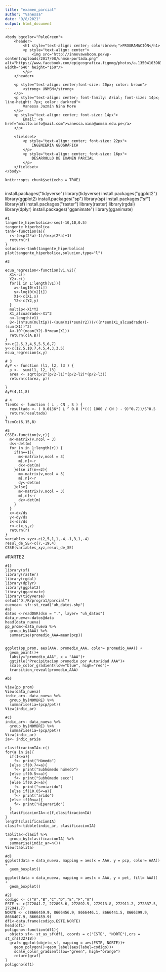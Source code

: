 ```yaml
---
title: "examen_parcial"
author: "Vanessa"
date: "9/8/2021"
output: html_document
---
```

<!DOCTYPE HTML>
<html>	
	<head>
		<title> NOMBRE DE PÁGINA </title>	
		<META name="description" content="DESCRIPCIÓN DE EMPRESA Ó PÁGINA">
		<META name="author" content="NOMBRE APELLIDOS Ó NOMBRE DE EMPRESA">
		<meta http-equiv="Content-Type" content="text/html; charset=utf-8"/> 
	</head>
	
	<body bgcolor="PaleGreen">
		<header>
			<h1 style="text-align: center; color:brown;">PROGRAMACIÓN</h1>
			<p style="text-align: center">
				<img src="http://innovawebcom.pe/wp-content/uploads/2017/08/unmsm-portada.png" alt="https://www.facebook.com/epigeografica.figmmg/photos/a.1350410398348348/1350410408348347/" width="640" height="160"/>
			</p>
		</header>
						
		<p style="text-align: center;font-size: 20px; color: brown">
			<strong> UNMSM</strong> 
		</p>
		<p style="text-align: center; font-family: Arial; font-size: 14px; line-height: 7px; color: darkred">
			Vanessa Jazmín Nina More 
		</p>			
		<p style="text-align: center; font-size: 14px">
			Email: <a href="mailto:info@mail.com">vanessa.nina@unmsm.edu.pe</a>
		</p>

		<fieldset>
			<p style="text-align: center; font-size: 22px">
				INGENIERÍA GEOGRÁFICA
			</p>
			<p style="text-align: center; font-size: 16px">
				DESARROLLO DE EXAMEN PARCIAL
			</p>
		</fieldset>		
	</body>
</html>


```{r setup, include=FALSE}
knitr::opts_chunk$set(echo = TRUE)
```


```{r pressure, echo=FALSE}
```


install.packages("tidyverse")
library(tidyverse)
install.packages("ggplot2")
library(ggplot2)
install.packages("sp")
library(sp)
install.packages("sf")
library(sf)
install.packages("raster")
library(raster)
library(rgdal)
library(dplyr)
install.packages("gganimate")
library(gganimate)


```{r}
#1
tangente_hiperbolica<-seq(-10,10,0.5)
tangente_hiperbolica
tanh<-function(a){
  r<-(exp(2*a)-1)/(exp(2*a)+1)
  return(r)
}
solucion<-tanh(tangente_hiperbolica)
plot(tangente_hiperbolica,solucion,type="l")
```

```{r}
#2

ecua_regresion<-function(v1,v2){
  X1<-c()
  Y2<-c()
  for(i in 1:length(v1)){
    x<-log10(v1[i])
    y<-log10(v2[i])
    X1<-c(X1,x)
    Y2<-c(Y2,y)
  }
  multip<-X1*Y2
  X1_alcuadrado<-X1^2
  n<-length(v1)
  B<-((n*sum(multip))-(sum(X1)*sum(Y2)))/((n*sum(X1_alcuadrado))-(sum(X1))^2)
  A<-10^(mean(Y2)-B*mean(X1))
  return(c(A,B))
}
x<-c(2.5,3,4,5,5.5,6,7)
y<-c(12.5,10,7,4.5,4,3,3.5)
ecua_regresion(x,y)
```

```{r}
# 3
AyP <- function (l1, l2, l3 ) {
  p <-  sum(l1, l2, l3)
  area <- sqrt(p/2*(p/2-l1)*(p/2-l2)*(p/2-l3))
  return(c(area, p))
  
}
AyP(4,11,8)
```

```{r}
# 4
TiemCo <- function ( L , CN , S ) {
  resultado <- ( 0.0136*( L ^ 0.8 )*((( 1000 / CN ) - 9)^0.7))/S^0.5
  return(resultado)
}
TiemCo(6,15,8)
```

```{r}
#5
CSSE<-function(v,r){
  m<-matrix(v,ncol = 3)
  ds<-det(m)
  for (n in 1:length(r)) {
    if(n==1){
      m<-matrix(v,ncol = 3)
      m[,n]<-r
      dx<-det(m)
    }else if(n==2){
      m<-matrix(v,ncol = 3)
      m[,n]<-r
      dy<-det(m)
    }else{
      m<-matrix(v,ncol = 3)
      m[,n]<-r
      dz<-det(m)
    }
  }
  x<-dx/ds
  y<-dy/ds
  z<-dz/ds
  r<-c(x,y,z)
  return(r)
}
variables_xyz<-c(2,5,1,1,-4,-1,3,1,-4)
resul_de_SE<-c(7,-19,4)
CSSE(variables_xyz,resul_de_SE)
```

#PARTE2
```{r}
#1)
library(sf)
library(raster)
library(rgdal)
library(dplyr)
library(ggplot2)
library(gganimate)
library(tidyverse)
setwd("D:/R/progra1/parcial")
cuenca<- sf::st_read("uh_datos.shp")
#a)
datos <-readOGR(dsn = ".", layer= "uh_datos")
data_nueva<-datos@data
head(data_nueva)
pp_prom<-data_nueva %>% 
  group_by(AAA) %>% 
  summarise(promedio_AAA=mean(pcp))


ggplot(pp_prom, aes(AAA, promedio_AAA, color= promedio_AAA)) +
  geom_point()+
  labs(y="promedio_AAA", x = "AAA")+
  ggtitle("Precipitacion promedio por Autoridad AAA")+
  scale_color_gradient(low="blue", high="red")+
  transition_reveal(promedio_AAA)

#b)

View(pp_prom)
View(data_nueva)
indic_ar<- data_nueva %>% 
  group_by(NOMBRE) %>% 
  summarise(ia=(pcp/pet))
View(indic_ar)

#c)
indic_ar<- data_nueva %>% 
  group_by(NOMBRE) %>% 
  summarise(ia=(pcp/pet))
View(indic_ar)
ia<- indic_ar$ia

clasificacionIA<-c()
for(a in ia){
  if(1<=a){
    f<- print("Húmedo")
  }else if(0.7<=a){
    f<- print("Subhúmedo húmedo")
  }else if(0.5<=a){
    f<- print("Subhúmedo seco")
  }else if(0.2<=a){
    f<- print("semiarido")
  }else if(10.05<=a){
    f<- print("arido")
  }else if(0<=a){
    f<- print("Hiperarido")
  }
  clasificacionIA<-c(f,clasificacionIA)
}
length(clasificacionIA)
clasif<-tibble(indic_ar, clasificacionIA)

tablita<-clasif %>% 
  group_by(clasificacionIA) %>% 
  summarise(indic_ar=n())
View(tablita)
```

```{r}
#d)
ggplot(data = data_nueva, mapping = aes(x = AAA, y = pcp, color= AAA)) +
  geom_boxplot()
```


```{r}
ggplot(data = data_nueva, mapping = aes(x = AAA, y = pet, fill= AAA)) +
  geom_boxplot()
```


  
```{r}
#2)
codigo <- c("A","B","C","D","E","F","A")
ESTE <- c(272841.7, 272893.6, 272892.5, 272913.8, 272911.2, 272837.5, 272841.7)
NORTE <- c(8666459.9, 8666456.9, 8666446.1, 8666441.5, 8666399.9, 8666407.9, 8666459.9)
df1<-data.frame(codigo,ESTE,NORTE)
head(df1)
poligono<-function(df1){
  objeto_sf<- st_as_sf(df1, coords = c("ESTE", "NORTE"),crs = st_crs(32718))
  graf<-ggplot(objeto_sf, mapping = aes(ESTE, NORTE))+
    geom_polygon()+geom_label(aes(label=codigo))+
    scale_color_gradient(low="green", high="orange")
    return(graf)
}
poligono(df1)
```